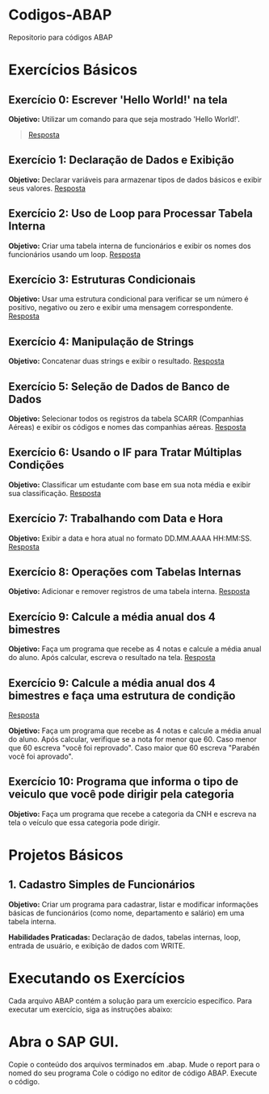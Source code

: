 # Codigos-ABAP
Repositorio para códigos ABAP

# Exercícios Básicos

## Exercício 0: Escrever 'Hello World!' na tela
****Objetivo:**** Utilizar um comando para que seja mostrado 'Hello World!'.
> [Resposta](https://github.com/Kaneki515/ABAP/blob/main/Exerc%C3%ADcios%20B%C3%A1sicos/Ex0.abap)

## Exercício 1: Declaração de Dados e Exibição
**Objetivo:** Declarar variáveis para armazenar tipos de dados básicos e exibir seus valores.
[Resposta](https://github.com/Kaneki515/ABAP/blob/main/Exerc%C3%ADcios%20B%C3%A1sicos/Ex1.abap)

## Exercício 2: Uso de Loop para Processar Tabela Interna
**Objetivo:** Criar uma tabela interna de funcionários e exibir os nomes dos funcionários usando um loop.
[Resposta](https://github.com/Kaneki515/ABAP/blob/main/Exerc%C3%ADcios%20B%C3%A1sicos/Ex2.abap)

## Exercício 3: Estruturas Condicionais
**Objetivo:** Usar uma estrutura condicional para verificar se um número é positivo, negativo ou zero e exibir uma mensagem correspondente.
[Resposta](https://github.com/Kaneki515/ABAP/blob/main/Exerc%C3%ADcios%20B%C3%A1sicos/Ex3.abap)

## Exercício 4: Manipulação de Strings
**Objetivo:** Concatenar duas strings e exibir o resultado.
[Resposta](https://github.com/Kaneki515/ABAP/blob/main/Exerc%C3%ADcios%20B%C3%A1sicos/Ex4.abap)

## Exercício 5: Seleção de Dados de Banco de Dados
**Objetivo:** Selecionar todos os registros da tabela SCARR (Companhias Aéreas) e exibir os códigos e nomes das companhias aéreas.
[Resposta](https://github.com/Kaneki515/ABAP/blob/main/Exerc%C3%ADcios%20B%C3%A1sicos/Ex5.abap)

## Exercício 6: Usando o IF para Tratar Múltiplas Condições
**Objetivo:** Classificar um estudante com base em sua nota média e exibir sua classificação.
[Resposta](https://github.com/Kaneki515/ABAP/blob/main/Exerc%C3%ADcios%20B%C3%A1sicos/Ex6.abap)

## Exercício 7: Trabalhando com Data e Hora
**Objetivo:** Exibir a data e hora atual no formato DD.MM.AAAA HH:MM:SS.
[Resposta](https://github.com/Kaneki515/ABAP/blob/main/Exerc%C3%ADcios%20B%C3%A1sicos/Ex7.abap)

## Exercício 8: Operações com Tabelas Internas
**Objetivo:** Adicionar e remover registros de uma tabela interna.
[Resposta](https://github.com/Kaneki515/ABAP/blob/main/Exerc%C3%ADcios%20B%C3%A1sicos/Ex8.abap)

## Exercício 9: Calcule a média anual dos 4 bimestres
**Objetivo:** Faça um programa que recebe as 4 notas e calcule a média anual do aluno. Após calcular, escreva o resultado na tela.
[Resposta](https://github.com/Kaneki515/ABAP/blob/main/Exerc%C3%ADcios%20B%C3%A1sicos/Ex9.abap)

## Exercício 9: Calcule a média anual dos 4 bimestres e faça uma estrutura de condição
[Resposta](https://github.com/Kaneki515/ABAP/blob/main/Exerc%C3%ADcios%20B%C3%A1sicos/Ex9.abap)

**Objetivo:** Faça um programa que recebe as 4 notas e calcule a média anual do aluno. Após calcular, verifique se a nota for menor que 60. Caso menor que 60 escreva "você foi reprovado". Caso maior que 60 escreva "Parabén você foi aprovado".

## Exercício 10: Programa que informa o tipo de veiculo que você pode dirigir pela categoria
**Objetivo:** Faça um programa que recebe a categoria da CNH e escreva na tela o veículo que essa categoria pode dirigir.

# Projetos Básicos

## 1. Cadastro Simples de Funcionários
**Objetivo:** Criar um programa para cadastrar, listar e modificar informações básicas de funcionários (como nome, departamento e salário) em uma tabela interna.

**Habilidades Praticadas:** Declaração de dados, tabelas internas, loop, entrada de usuário, e exibição de dados com WRITE.

# Executando os Exercícios
Cada arquivo ABAP contém a solução para um exercício específico. Para executar um exercício, siga as instruções abaixo:

# Abra o SAP GUI.
Copie o conteúdo dos arquivos terminados em .abap.
Mude o report para o nomed do seu programa
Cole o código no editor de código ABAP.
Execute o código.